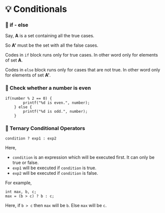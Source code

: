 # 💡 Conditionals

### 🔅 if - else

Say, **A** is a set containing all the true cases.

So **A'** must be the set with all the false cases.

Codes in `if` block runs only for true cases. In other word only for elements of set **A**.

Codes in `else` block runs only for cases that are not true. In other word only for elements of set **A'**.

### 🔅 Check whether a number is even

```
if(number % 2 == 0) {
		printf("%d is even.", number);
	} else {
		printf("%d is odd.", number);
	}
```

### 🔅 Ternary Conditional Operators

```
condition ? exp1 : exp2
```

Here,

- `condition` is an expression which will be executed first. It can only be true or false.
- `exp1` will be executed if `condition` is true.
- `exp2` will be executed if `condition` is false.

For example,

```
int max, b, c;
max = (b > c) ? b : c;
```

Here, if `b > c` then `max` will be `b`. Else `max` will be `c`.
